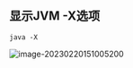 ## 显示JVM -X选项



```shell
java -X
```

![image-20230220151005200](Z:%5Cgithub%5Cpages_on_everyday%5Cimgs%5Cimage-20230220151005200.png)